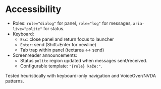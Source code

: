 # Accessibility

- Roles: `role="dialog"` for panel, `role="log"` for messages, `aria-live="polite"` for status.
- Keyboard:
  - `Esc`: close panel and return focus to launcher
  - `Enter`: send (Shift+Enter for newline)
  - Tab trap within panel (textarea ↔ send)
- Screenreader announcements:
  - Status `polite` region updated when messages sent/received.
  - Configurable template: `"{role} kaže:"`.

Tested heuristically with keyboard-only navigation and VoiceOver/NVDA patterns.
